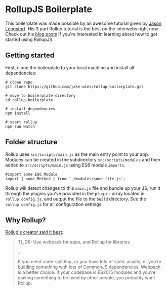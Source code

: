 # RollupJS Boilerplate

This boilerplate was made possible by an awesome tutorial given by [Jason Lengstorf](https://github.com/jlengstorf).
His 3 part Rollup tutorial is the best on the interwebs right now. Check out his [blog posts](https://code.lengstorf.com/learn-rollup-js/) If you're interested in learning about how to get started using RollupJS.

## Getting started

First, clone the boilerplate to your local machine and install all dependencies:

```
# clone repo
git clone https://github.com/jake-wies/rollup-boilerplate.git

# move to boilerplate directory
cd rollup-boilerplate

# install dependencies
npm install

# start rollup
npm run watch
```

## Folder structure

Rollup uses `src/scripts/main.js` as the main entry point to your app. Modules can be created in the subdirectory `src/scripts/modules` and then added to `src/scripts/main.js` using ES6 module `imports`.

```
#import some ES6 Module
import { some_Method } from './modules/some_file.js';
```

Rollup will detect changes to this `main.js` file and bundle up your JS, run it through the plugins you've provided in the `plugins` array located in `rollup.config.js`, and output the file to the `build` directory. See the `rollup.config.js` for all configuration settings.

## Why Rollup?
[Rollup's creator said it best](https://medium.com/webpack/webpack-and-rollup-the-same-but-different-a41ad427058c):
<blockquote cite="">

TL;DR: Use webpack for apps, and Rollup for libraries

...

If you need code-splitting, or you have lots of static assets, or you’re building something with lots of CommonJS dependencies, Webpack is a better choice. If your codebase is ES2015 modules and you’re making something to be used by other people, you probably want Rollup.
</blockquote>